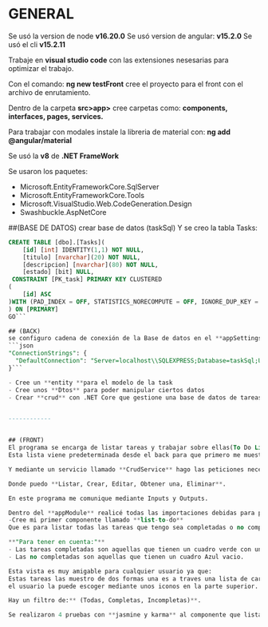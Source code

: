 # GENERAL

Se usó la version de node **v16.20.0**
Se usó version de angular: **v15.2.0**
Se usó el cli **v15.2.11**

Trabaje en **visual studio code** con las extensiones nesesarias para optimizar el trabajo.

Con el comando: **ng new testFront** cree el proyecto para el front con el archivo de enrutamiento.

Dentro de la carpeta **src>app>** cree carpetas como: **components, interfaces, pages, services.**

Para trabajar con modales instale la libreria de material con: **ng add @angular/material**

Se usó la **v8** de **.NET FrameWork**

Se usaron los paquetes:
- Microsoft.EntityFrameworkCore.SqlServer
- Microsoft.EntityFrameworkCore.Tools
- Microsoft.VisualStudio.Web.CodeGeneration.Design
- Swashbuckle.AspNetCore

##(BASE DE DATOS)
crear base de datos (taskSql)
Y se creo la tabla Tasks:
```sql
CREATE TABLE [dbo].[Tasks](
	[id] [int] IDENTITY(1,1) NOT NULL,
	[titulo] [nvarchar](20) NOT NULL,
	[descripcion] [nvarchar](80) NOT NULL,
	[estado] [bit] NULL,
 CONSTRAINT [PK_task] PRIMARY KEY CLUSTERED 
(
	[id] ASC
)WITH (PAD_INDEX = OFF, STATISTICS_NORECOMPUTE = OFF, IGNORE_DUP_KEY = OFF, ALLOW_ROW_LOCKS = ON, ALLOW_PAGE_LOCKS = ON, OPTIMIZE_FOR_SEQUENTIAL_KEY = OFF) ON [PRIMARY]
) ON [PRIMARY]
GO```

## (BACK)
se configuro cadena de conexión de la Base de datos en el **appSettings.json:**
```json
"ConnectionStrings": {
  "DefaultConnection": "Server=localhost\\SQLEXPRESS;Database=taskSql;User Id=sa;Password=develop1008;TrustServerCertificate=True;"
}```

- Cree un **entity **para el modelo de la task
- Cree unos **Dtos** para poder manipular ciertos datos
- Crear **crud** con .NET Core que gestione una base de datos de tareas


------------


## (FRONT)
El programa se encarga de listar tareas y trabajar sobre ellas(To Do List):
Esta lista viene predeterminada desde el back para que primero me muestre a aquellas tareas no completadas teniendo en cuenta que son las primordiales.

Y mediante un servicio llamado **CrudService** hago las peticiones necesarias a esa api para asi manipular esos datos de la lista.

Donde puedo **Listar, Crear, Editar, Obtener una, Eliminar**.

En este programa me comunique mediante Inputs y Outputs.

Dentro del **appModule** realicé todas las importaciones debidas para poder utilizar los **componentes y modulos** que son necesarios.
-Cree mi primer componente llamado **list-to-do**
Que es para listar todas las tareas que tengo sea completadas o no completadas.

**"Para tener en cuenta:"**
- Las tareas completadas son aquellas que tienen un cuadro verde con un check.
- Las no completadas son aquellas que tienen un cuadro Azul vacio.

Esta vista es muy amigable para cualquier usuario ya que:
Estas tareas las muestro de dos formas una es a traves una lista de cards y la otra forma es a traves de una tabla, la opcion que desee
el usuario la puede escoger mediante unos iconos en la parte superior.

Hay un filtro de:** (Todas, Completas, Incompletas)**.

Se realizaron 4 pruebas con **jasmine y karma** al componente que lista las tareas **list-to-do-component**

